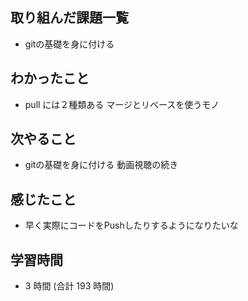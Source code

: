 ## 取り組んだ課題一覧
- gitの基礎を身に付ける
## わかったこと
- pull には２種類ある マージとリベースを使うモノ
## 次やること
- gitの基礎を身に付ける 動画視聴の続き
## 感じたこと
- 早く実際にコードをPushしたりするようになりたいな
## 学習時間
- 3 時間 (合計 193 時間)
